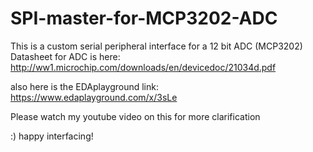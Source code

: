 # SPI-master-for-MCP3202-ADC

This is a custom serial peripheral interface for a 12 bit ADC (MCP3202)
  Datasheet for ADC is here: http://ww1.microchip.com/downloads/en/devicedoc/21034d.pdf
  
  also here is the EDAplayground link:
  https://www.edaplayground.com/x/3sLe

Please watch my youtube video on this for more clarification

:) happy interfacing!
